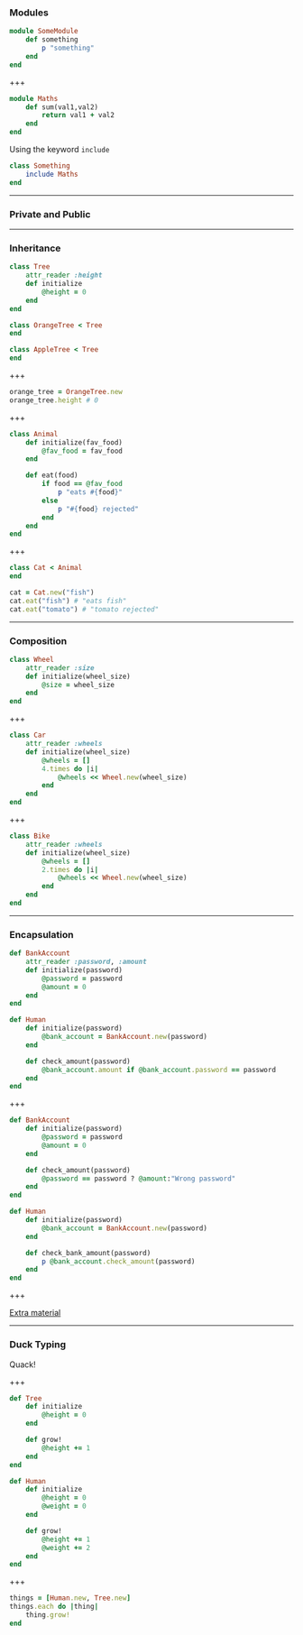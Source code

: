 ### Modules
```ruby
module SomeModule
	def something
		p "something"
	end
end
```

+++

```ruby
module Maths
	def sum(val1,val2)
		return val1 + val2
	end
end
```

Using the keyword `include`

```ruby
class Something
	include Maths
end
```

---

### Private and Public

---

### Inheritance

```ruby
class Tree
	attr_reader :height
	def initialize
		@height = 0
	end
end

class OrangeTree < Tree
end

class AppleTree < Tree
end
```

+++

```ruby
orange_tree = OrangeTree.new
orange_tree.height # 0
```

+++

```ruby
class Animal
	def initialize(fav_food)
		@fav_food = fav_food
	end

	def eat(food)
		if food == @fav_food
			p "eats #{food}"
		else
			p "#{food} rejected"
		end
	end
end
```

+++

```ruby
class Cat < Animal
end

cat = Cat.new("fish")
cat.eat("fish") # "eats fish"
cat.eat("tomato") # "tomato rejected"
```

---

### Composition

```ruby
class Wheel
	attr_reader :size
	def initialize(wheel_size)
		@size = wheel_size
	end
end
```

+++

```ruby
class Car
	attr_reader :wheels
	def initialize(wheel_size)
		@wheels = []
		4.times do |i|
			@wheels << Wheel.new(wheel_size)
		end
	end
end
```

+++

```ruby
class Bike
	attr_reader :wheels
	def initialize(wheel_size)
		@wheels = []
		2.times do |i|
			@wheels << Wheel.new(wheel_size)
		end
	end
end
```

---

### Encapsulation

```ruby
def BankAccount
	attr_reader :password, :amount
	def initialize(password)
		@password = password
		@amount = 0
	end
end

def Human
	def initialize(password)
		@bank_account = BankAccount.new(password)
	end

	def check_amount(password)
		@bank_account.amount if @bank_account.password == password
	end
end
```

+++

```ruby
def BankAccount
	def initialize(password)
		@password = password
		@amount = 0
	end

	def check_amount(password)
		@password == password ? @amount:"Wrong password"
	end
end

def Human
	def initialize(password)
		@bank_account = BankAccount.new(password)
	end

	def check_bank_amount(password)
		p @bank_account.check_amount(password)
	end
end
```

+++

[Extra material](https://github.com/qaqaqaqaowh/inheritance/blob/master/extra/encapsulation.rb)

---

### Duck Typing
Quack!

+++

```ruby
def Tree
	def initialize
		@height = 0
	end

	def grow!
		@height += 1
	end
end

def Human
	def initialize
		@height = 0
		@weight = 0
	end

	def grow!
		@height += 1
		@weight += 2
	end
end
```

+++

```ruby
things = [Human.new, Tree.new]
things.each do |thing|
	thing.grow!
end
```